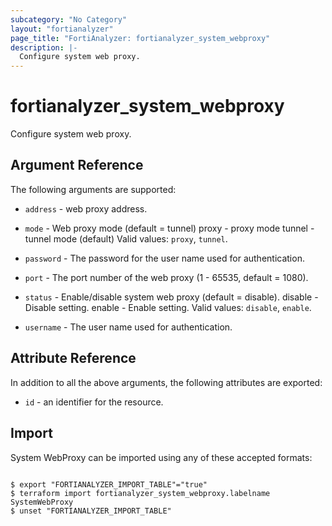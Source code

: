 ```yaml
---
subcategory: "No Category"
layout: "fortianalyzer"
page_title: "FortiAnalyzer: fortianalyzer_system_webproxy"
description: |-
  Configure system web proxy.
---
```


# fortianalyzer_system_webproxy
Configure system web proxy.

## Argument Reference


The following arguments are supported:


* `address` - web proxy address.
* `mode` - Web proxy mode (default = tunnel) proxy - proxy mode tunnel - tunnel mode (default) Valid values: `proxy`, `tunnel`.

* `password` - The password for the user name used for authentication.
* `port` - The port number of the web proxy (1 - 65535, default = 1080).
* `status` - Enable/disable system web proxy (default = disable). disable - Disable setting. enable - Enable setting. Valid values: `disable`, `enable`.

* `username` - The user name used for authentication.


## Attribute Reference

In addition to all the above arguments, the following attributes are exported:
* `id` - an identifier for the resource.

## Import

System WebProxy can be imported using any of these accepted formats:
```

$ export "FORTIANALYZER_IMPORT_TABLE"="true"
$ terraform import fortianalyzer_system_webproxy.labelname SystemWebProxy
$ unset "FORTIANALYZER_IMPORT_TABLE"
```

